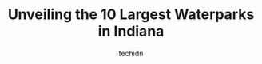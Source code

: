 ---
layout: ampstory
image: https://i0.wp.com/paketmu.com/wp-content/uploads/2023/06/deep-river-waterpark-0-in-indiana-1686367352.jpeg?resize=640,853
author: techidn
featured: false
description: Explore the diverse Waterpark scene in Indiana, home to an incredible selection of 10 establishments catering to every taste. Whether youre in search of iconic favorites or undiscovered tre
title: Unveiling the 10 Largest Waterparks in Indiana
cover:
   title: Unveiling the 10 Largest Waterparks in Indiana
   subtitle: RICKPATE
   background: https://paketmu.com/wp-content/uploads/2023/06/deep-river-waterpark-0-in-indiana-1686367352.jpeg

pages: 
 - layout: thirds
   top: <h1>#1 Deep River Waterpark</h1>
   bottom: "<p>Had a great time. Good for all ages. Lots of different slides. They have two lazy rivers, kids splash building, baby toddler area, wave pool, places to eat, dipping dots,</p>"
   background: https://paketmu.com/wp-content/uploads/2023/06/deep-river-waterpark-1-in-indiana-1686367352.jpeg
   backgroundblur: true
 - layout: thirds
   top: <h1>#2 Pine Lake Waterpark</h1>
   bottom: "<p>Today was our first time going and we will definitely be back. Loved it. Highly recommend coming if you live with in 3 hrs or are passing through. You will see a couple o</p>"
   background: https://paketmu.com/wp-content/uploads/2023/06/deep-river-waterpark-2-in-indiana-1686367354.jpeg
   cta:
      link: https://paketmu.com/unveiling-the-10-largest-waterparks-in-indiana/
      text: Unveiling the 10 Largest Waterparks in Indiana
 - layout: thirds
   top: <h1>#3 Freedom Springs Greenwood Aquatics Park</h1>
   bottom: "<p>This review is based on our experience of it when it was rented for a private event.We enjoyed the water park. The red and blue slides are rather slow. However the tube s</p>"
   background: https://paketmu.com/wp-content/uploads/2023/06/deep-river-waterpark-3-in-indiana-1686367354.jpeg
   cta:
      link: https://paketmu.com/unveiling-the-10-largest-waterparks-in-indiana/
      text: Unveiling the 10 Largest Waterparks in Indiana
 - layout: thirds
   top: <h1>#4 The Waterpark</h1>
   bottom: "<p>1195 Central Park Dr W, Carmel, IN 46032, United States</p>"
   background: https://images.unsplash.com/photo-1620421680010-0766ff230392?ixlib=rb-4.0.3&ixid=MnwxMjA3fDB8MHxwaG90by1wYWdlfHx8fGVufDB8fHx8&auto=format&fit=crop&w=640&h=853&q=80
   cta:
      link: https://paketmu.com/unveiling-the-10-largest-waterparks-in-indiana/
      text: Unveiling the 10 Largest Waterparks in Indiana
 - layout: thirds
   top: <h1>#5 Kokomo Beach Family Aquatic Center</h1>
   bottom: "<p>802 W Park Ave, Kokomo, IN 46901, United States</p>"
   background: https://images.unsplash.com/photo-1536745287225-21d689278fd1?ixlib=rb-4.0.3&ixid=MnwxMjA3fDB8MHxwaG90by1wYWdlfHx8fGVufDB8fHx8&auto=format&fit=crop&w=640&h=853&q=80
   cta:
      link: https://paketmu.com/unveiling-the-10-largest-waterparks-in-indiana/
      text: Unveiling the 10 Largest Waterparks in Indiana
 - layout: thirds
   top: <h1>#6 Marion Splash House</h1>
   bottom: "<p>2601 S Adams St, Marion, IN 46953, United States</p>"
   background: https://images.unsplash.com/photo-1613843873231-1447db182f97?ixlib=rb-4.0.3&ixid=MnwxMjA3fDB8MHxwaG90by1wYWdlfHx8fGVufDB8fHx8&auto=format&fit=crop&w=640&h=853&q=80
   cta:
      link: https://paketmu.com/unveiling-the-10-largest-waterparks-in-indiana/
      text: Unveiling the 10 Largest Waterparks in Indiana
 - layout: thirds
   top: <h1>#7 River Run Family Water Park</h1>
   bottom: "<p>224 W Daisy Ln, New Albany, IN 47150, United States</p>"
   background: https://images.unsplash.com/photo-1547366785-564103df7e13?ixlib=rb-4.0.3&ixid=MnwxMjA3fDB8MHxwaG90by1wYWdlfHx8fGVufDB8fHx8&auto=format&fit=crop&w=640&h=853&q=80
   cta:
      link: https://paketmu.com/unveiling-the-10-largest-waterparks-in-indiana/
      text: Unveiling the 10 Largest Waterparks in Indiana
 - layout: thirds
   middle: Continue reading...
   background: https://images.unsplash.com/photo-1561679660-d00ee1e0dc8e?ixlib=rb-4.0.3&ixid=MnwxMjA3fDB8MHxwaG90by1wYWdlfHx8fGVufDB8fHx8&auto=format&fit=crop&w=640&h=853&q=80
   cta:
      link: https://paketmu.com/unveiling-the-10-largest-waterparks-in-indiana/
      text: Unveiling the 10 Largest Waterparks in Indiana
      
---